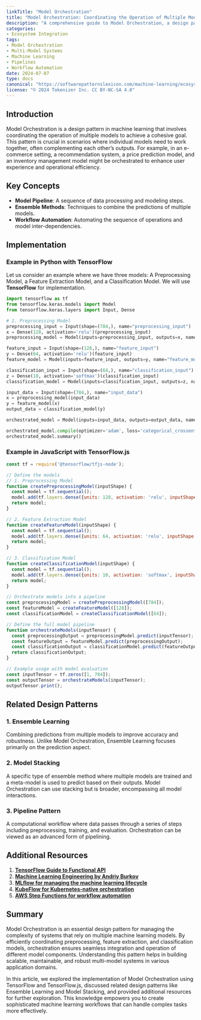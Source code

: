 ```yaml
---
linkTitle: "Model Orchestration"
title: "Model Orchestration: Coordinating the Operation of Multiple Models"
description: "A comprehensive guide to Model Orchestration, a design pattern for coordinating the operation of multiple models in a machine learning ecosystem."
categories:
- Ecosystem Integration
tags:
- Model Orchestration
- Multi-Model Systems
- Machine Learning
- Pipelines
- Workflow Automation
date: 2024-07-07
type: docs
canonical: "https://softwarepatternslexicon.com/machine-learning/ecosystem-integration/multi-model-systems/model-orchestration"
license: "© 2024 Tokenizer Inc. CC BY-NC-SA 4.0"
---
```



## Introduction

Model Orchestration is a design pattern in machine learning that involves coordinating the operation of multiple models to achieve a cohesive goal. This pattern is crucial in scenarios where individual models need to work together, often complementing each other’s outputs. For example, in an e-commerce setting, a recommendation system, a price prediction model, and an inventory management model might be orchestrated to enhance user experience and operational efficiency.

## Key Concepts

- **Model Pipeline**: A sequence of data processing and modeling steps.
- **Ensemble Methods**: Techniques to combine the predictions of multiple models.
- **Workflow Automation**: Automating the sequence of operations and model inter-dependencies.

## Implementation

### Example in Python with TensorFlow

Let us consider an example where we have three models: A Preprocessing Model, a Feature Extraction Model, and a Classification Model. We will use **TensorFlow** for implementation.

```python
import tensorflow as tf
from tensorflow.keras.models import Model
from tensorflow.keras.layers import Input, Dense

# 1. Preprocessing Model
preprocessing_input = Input(shape=(784,), name="preprocessing_input")
x = Dense(128, activation='relu')(preprocessing_input)
preprocessing_model = Model(inputs=preprocessing_input, outputs=x, name="preprocessing_model")

feature_input = Input(shape=(128,), name="feature_input")
y = Dense(64, activation='relu')(feature_input)
feature_model = Model(inputs=feature_input, outputs=y, name="feature_model")

classification_input = Input(shape=(64,), name="classification_input")
z = Dense(10, activation='softmax')(classification_input)
classification_model = Model(inputs=classification_input, outputs=z, name="classification_model")

input_data = Input(shape=(784,), name="input_data")
x = preprocessing_model(input_data)
y = feature_model(x)
output_data = classification_model(y)

orchestrated_model = Model(inputs=input_data, outputs=output_data, name="orchestrated_model")

orchestrated_model.compile(optimizer='adam', loss='categorical_crossentropy', metrics=['accuracy'])
orchestrated_model.summary()
```

### Example in JavaScript with TensorFlow.js

```javascript
const tf = require('@tensorflow/tfjs-node');

// Define the models
// 1. Preprocessing Model
function createPreprocessingModel(inputShape) {
  const model = tf.sequential();
  model.add(tf.layers.dense({units: 128, activation: 'relu', inputShape: inputShape}));
  return model;
}

// 2. Feature Extraction Model
function createFeatureModel(inputShape) {
  const model = tf.sequential();
  model.add(tf.layers.dense({units: 64, activation: 'relu', inputShape: inputShape}));
  return model;
}

// 3. Classification Model
function createClassificationModel(inputShape) {
  const model = tf.sequential();
  model.add(tf.layers.dense({units: 10, activation: 'softmax', inputShape: inputShape}));
  return model;
}

// Orchestrate models into a pipeline
const preprocessingModel = createPreprocessingModel([784]);
const featureModel = createFeatureModel([128]);
const classificationModel = createClassificationModel([64]);

// Define the full model pipeline
function orchestrateModels(inputTensor) {
  const preprocessingOutput = preprocessingModel.predict(inputTensor);
  const featureOutput = featureModel.predict(preprocessingOutput);
  const classificationOutput = classificationModel.predict(featureOutput);
  return classificationOutput;
}

// Example usage with model evaluation
const inputTensor = tf.zeros([1, 784]);
const outputTensor = orchestrateModels(inputTensor);
outputTensor.print();
```

## Related Design Patterns 

### 1. **Ensemble Learning**
Combining predictions from multiple models to improve accuracy and robustness. Unlike Model Orchestration, Ensemble Learning focuses primarily on the prediction aspect.

### 2. **Model Stacking**
A specific type of ensemble method where multiple models are trained and a meta-model is used to predict based on their outputs. Model Orchestration can use stacking but is broader, encompassing all model interactions.

### 3. **Pipeline Pattern**
A computational workflow where data passes through a series of steps including preprocessing, training, and evaluation. Orchestration can be viewed as an advanced form of pipelining.

## Additional Resources
1. **[TensorFlow Guide to Functional API](https://www.tensorflow.org/guide/keras/functional)**
2. **[Machine Learning Engineering by Andriy Burkov](https://www.manning.com/books/machine-learning-engineering)**
3. **[MLflow for managing the machine learning lifecycle](https://mlflow.org/docs/latest/index.html)**
4. **[KubeFlow for Kubernetes-native orchestration](https://www.kubeflow.org/docs/started/getting-started/)**
5. **[AWS Step Functions for workflow automation](https://aws.amazon.com/step-functions/)**

## Summary

Model Orchestration is an essential design pattern for managing the complexity of systems that rely on multiple machine learning models. By efficiently coordinating preprocessing, feature extraction, and classification models, orchestration ensures seamless integration and operation of different model components. Understanding this pattern helps in building scalable, maintainable, and robust multi-model systems in various application domains.

In this article, we explored the implementation of Model Orchestration using TensorFlow and TensorFlow.js, discussed related design patterns like Ensemble Learning and Model Stacking, and provided additional resources for further exploration. This knowledge empowers you to create sophisticated machine learning workflows that can handle complex tasks more effectively.


